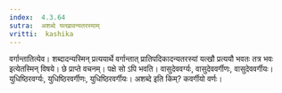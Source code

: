 ```yaml
---
index:  4.3.64
sutra:  अशब्दे यत्खावन्यतरस्याम्
vritti:  kashika 
---
```


वर्गान्तातित्येव। शब्दादन्यस्मिन् प्रत्ययार्थे वर्गान्तात् प्रातिपदिकादन्यतरस्यां यत्खौ प्रत्ययौ भवतः तत्र भवः इत्येतस्मिन् विषये। छे प्राप्ते वचनम्। पक्षे सो ऽपि भवति। वासुदेववर्ग्यः, वासुदेववर्गीणः, वासुदेववर्गीयः। युधिष्ठिरवर्ग्यः, युधिष्ठिरवर्गीणः, युधिष्ठिरवर्गीयः। अशब्दे इति किम्? कवर्गीयो वर्णः।

